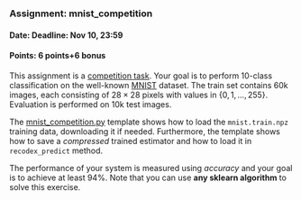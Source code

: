 ### Assignment: mnist_competition
#### Date: Deadline: Nov 10, 23:59
#### Points: 6 points+6 bonus

This assignment is a [competition task](#competitions). Your goal
is to perform 10-class classification on the well-known
[MNIST](http://yann.lecun.com/exdb/mnist/) dataset.
The train set contains 60k images, each consisting of $28×28$ pixels with values
in $\{0, 1, …, 255\}$. Evaluation is performed on 10k test images.

The [mnist_competition.py](https://github.com/ufal/npfl129/tree/master/labs/03/mnist_competition.py)
template shows how to load the `mnist.train.npz` training data, downloading it
if needed. Furthermore, the template shows how to save a _compressed_ trained
estimator and how to load it in `recodex_predict` method.

The performance of your system is measured using _accuracy_ and your goal is to
achieve at least 94%. Note that you can use **any sklearn algorithm** to solve
this exercise.
